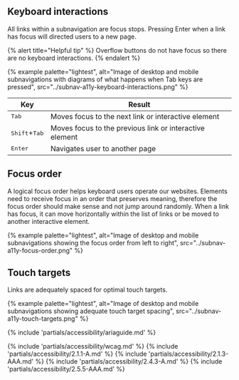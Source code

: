 ## Keyboard interactions

All links within a subnavigation are focus stops. Pressing Enter when a link has 
focus will directed users to a new page.

{% alert title="Helpful tip" %}
Overflow buttons do not have focus so there are no keyboard interactions.
{% endalert %}

{% example palette="lightest",
           alt="Image of desktop and mobile subnavigations with diagrams of what happens when Tab keys are pressed",
           src="../subnav-a11y-keyboard-interactions.png" %}

| Key                             | Result                                                  |
| ------------------------------- | ------------------------------------------------------- |
| <kbd>Tab</kbd>                  | Moves focus to the next link or interactive element     |
| <kbd>Shift</kbd>+<kbd>Tab</kbd> | Moves focus to the previous link or interactive element |
| <kbd>Enter</kbd>                | Navigates user to another page                          |

## Focus order

A logical focus order helps keyboard users operate our websites. Elements need 
to receive focus in an order that preserves meaning, therefore the focus order 
should make sense and not jump around randomly. When a link has focus, it can 
move horizontally within the list of links or be moved to another interactive 
element.

{% example palette="lightest",
           alt="Image of desktop and mobile subnavigations showing the focus order from left to right",
           src="../subnav-a11y-focus-order.png" %}

## Touch targets

Links are adequately spaced for optimal touch targets.

{% example palette="lightest",
           alt="Image of desktop and mobile subnavigations showing adequate touch target spacing",
           src="../subnav-a11y-touch-targets.png" %}

{% include 'partials/accessibility/ariaguide.md' %}

{% include 'partials/accessibility/wcag.md' %}
{% include 'partials/accessibility/2.1.1-A.md' %}
{% include 'partials/accessibility/2.1.3-AAA.md' %}
{% include 'partials/accessibility/2.4.3-A.md' %}
{% include 'partials/accessibility/2.5.5-AAA.md' %}

